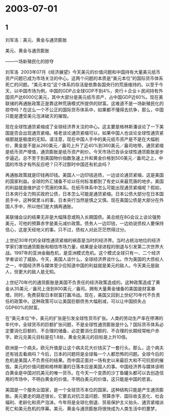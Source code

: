 # 2003-07-01

## 1

刘军洛：美元、黄金与通货膨胀

美元、黄金与通货膨胀

——一场新殖民化的掠夺

刘军洛  2003年07月《经济展望》今天美元的价值问题和中国持有大量美元纸币资产问题已成为市场关注的中心。这两个问题的本质是“美元本位”的国际货币体系死亡的问题。“美元本位”这个体系的存活是依靠各国央行的荒唐维持的。以至于今天，以中国市场为例，中国的GDP占全球GDP不到4%，央行＋企业＋民间持有外国资产达6000亿美元，其中大部分是美元纸币资产，占中国GDP近60%。现在美联储的再通胀政策正是靠这种荒唐模式所提供的财富。这难道不是一场新殖民化的掠夺吗？在这么一个不公正的国际货币体系中，如果都不懂得去抗争，那么，中国只能是遭受美元泡沫破灭的摧毁。

现在全球性通货紧缩成了全球经济界关注的中心。这主要是格林斯潘谈论了一下美国是否会出现通货紧缩。格老谈论通货紧缩可以，如果中国人也谈论全球性通货紧缩那就是极度的无知。请注意，现在中国人手中的美元纸币资产是不是在大幅削价，黄金是不是从260美元／盎司上升了近40%到360美元／盎司地带。通货紧缩是纸币资产增值，通货膨胀是纸币资产削价。今天市场已告诉全球性通货膨胀是步步逼近。总不至于到美国物价指数急速上升和黄金价格到500美元／盎司之上，中国的市场才有所反应吧？只不过那时中国还有机会吗？

再通胀政策就是印钱再印钱。美国人一边印钱逃债，一边谈论通货紧缩，这是美国的国家利益。全球的外汇储备不论以任何标准都到了有史以来最荒唐的地步。美国的利益就是维护这个荒唐的体系。在纸币体系中怎么可能出现通货紧缩呢？假如，日本央行全力购买政府公债，日本怎么可能是通货紧缩。日本公债大部分在日本国民手中，这种窝里斗的事，日本央行当然是慎之又慎。现在美国公债是大部分在外国人手中，所以他们是大搞再通胀。

美联储会议的结果无非是大幅降息或购入长期国债。美总统在8G会议上谈论强势美元，可他的预算赤字是美元减价政策。债务人一边印钱，一边劝说债权人要保持信心，这是天经地义的事。只不过，债权人对此茫茫然得过分。

上世纪30年代的全球性通货紧缩的祸首是当时的经济界。当时占统治地位的经济学家们害怕通货膨胀和相信市场力量，结果是全球进程的倒退与引发第二次世界大战。1997年的亚洲金融危机，是亚洲模式危机。这个模式全球只有一、二个经济学者谈论了威胁。今天，美国人谈什么，全球经济界谈什么。作为美国的大债权人之一，中国经济界与媒体至少应知道中国的利益就是美元的敌人。今天美元是敌人，但更大的敌人是无知。

上世纪70年代的通货膨胀是美国不负责任的经济政策造成的。这种政策造成了黄金从35美元／盎司上涨到800美元／盎司。拥有大量黄金储备的美国是财富暴增。同时，免费获取日本财富打赢冷战。现在，美国又回到上世纪70年代不负责任的政策中。这种政策可以让美国巨额债务大幅削减，可以让中国损失占GDP60%的财富。

在“美元本位”中，美元的扩张是引发全球性货币扩张。人类的劳动生产率在停滞的年代中，全球货币的巨额扩张问题，不是全球性通货膨胀是什么？国际货币体系必定要消化巨额的、不合理的储备，必定要消化巨额的、不合理的长期经常帐户赤字。欧元兑美元目标是在1.8处，黄金兑美元的目标是上升10倍。

欧洲是一个病夫。欧元升值是让这个病夫花大价钱买了一套行头。那么，这个病夫还有钱去看病吗？今后，日本的问题将是全球每一个人都恐怖的问题。全球今后的危机是美国人不负责任的结果。而中国正面对一场有史以来最巨大和不可抗拒的摧毁。美元的价值问题和格林斯潘的日落本应是美国人的事。中国经济界与媒体该明白黄金是中国对抗美元的唯一货币。在今天一个变质的沙丁鱼罐头都可以去创造信用的市场中，不明白黄金的价值，不明白美元的价值，这只能是中国的悲哀。

美国是一个服务业国家，是一个全球货币本位的国家。这种结构只能是产生通货膨胀。美元要走的路还很长，它要去对抗泛滥问题、预算赤字、国际收支恶化、社会福利、老龄化和资产泡沫。今年将是全球化倒退、贸易保护主义抬头、通货紧缩派死亡和美元危机的序幕。美元、黄金与通货膨胀将很快成为人类生活中的噩梦。

